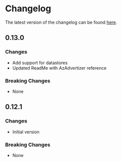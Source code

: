 # Changelog

The latest version of the changelog can be found [here](https://github.com/Azure/bicep-registry-modules/blob/main/avm/res/machine-learning-services/workspace/CHANGELOG.md).

## 0.13.0

### Changes

- Add support for datastores
- Updated ReadMe with AzAdvertizer reference

### Breaking Changes

- None

## 0.12.1

### Changes

- Initial version

### Breaking Changes

- None
